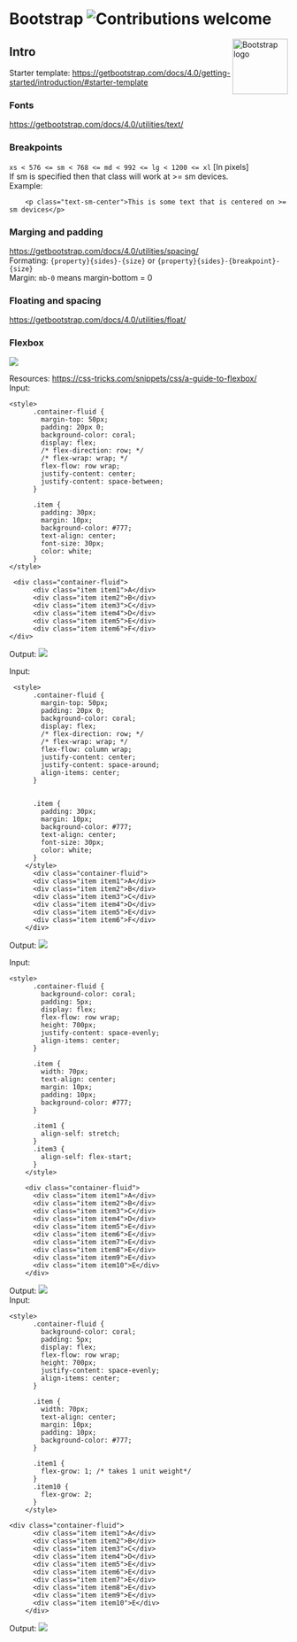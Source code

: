 # Bootstrap  ![Contributions welcome](https://img.shields.io/badge/contributions-welcome-orange.svg)



<img src="img/bootstrap-logo.jpeg" align="right" width="100px" alt="Bootstrap logo">

## Intro
Starter template: https://getbootstrap.com/docs/4.0/getting-started/introduction/#starter-template

### Fonts
https://getbootstrap.com/docs/4.0/utilities/text/

### Breakpoints

`xs < 576 <= sm < 768 <= md < 992 <= lg < 1200 <= xl` [In pixels] <br />
If sm is specified then that class will work at >= sm devices. <br />
Example: <br />
```
    <p class="text-sm-center">This is some text that is centered on >= sm devices</p>

```

### Marging and padding
https://getbootstrap.com/docs/4.0/utilities/spacing/ <br />
Formating:  `{property}{sides}-{size}` or `{property}{sides}-{breakpoint}-{size}` <br />
Margin: `mb-0` means margin-bottom = 0

### Floating and spacing
https://getbootstrap.com/docs/4.0/utilities/float/

### Flexbox
![](img/flexbox1.png)

Resources: https://css-tricks.com/snippets/css/a-guide-to-flexbox/ <br />
Input:
```
<style>
      .container-fluid {
        margin-top: 50px;
        padding: 20px 0;
        background-color: coral;
        display: flex;
        /* flex-direction: row; */
        /* flex-wrap: wrap; */
        flex-flow: row wrap;
        justify-content: center;
        justify-content: space-between;
      }

      .item {
        padding: 30px;
        margin: 10px;
        background-color: #777;
        text-align: center;
        font-size: 30px;
        color: white;
      }
</style>

 <div class="container-fluid">
      <div class="item item1">A</div>
      <div class="item item2">B</div>
      <div class="item item3">C</div>
      <div class="item item4">D</div>
      <div class="item item5">E</div>
      <div class="item item6">F</div>
</div>
```
Output:
![](img/flex-example.png) <br />

Input:
```
 <style>
      .container-fluid {
        margin-top: 50px;
        padding: 20px 0;
        background-color: coral;
        display: flex;
        /* flex-direction: row; */
        /* flex-wrap: wrap; */
        flex-flow: column wrap;
        justify-content: center;
        justify-content: space-around;
        align-items: center;
      }


      .item {
        padding: 30px;
        margin: 10px;
        background-color: #777;
        text-align: center;
        font-size: 30px;
        color: white;
      }
    </style>
      <div class="container-fluid">
      <div class="item item1">A</div>
      <div class="item item2">B</div>
      <div class="item item3">C</div>
      <div class="item item4">D</div>
      <div class="item item5">E</div>
      <div class="item item6">F</div>
    </div>
```
Output:
![](img/flex-example2.png) <br />

Input:
```
<style>
      .container-fluid {
        background-color: coral;
        padding: 5px;
        display: flex;
        flex-flow: row wrap;
        height: 700px;
        justify-content: space-evenly;
        align-items: center;
      }

      .item {
        width: 70px;
        text-align: center;
        margin: 10px;
        padding: 10px;
        background-color: #777;
      }

      .item1 {
        align-self: stretch;
      }
      .item3 {
        align-self: flex-start;
      }
    </style>

    <div class="container-fluid">
      <div class="item item1">A</div>
      <div class="item item2">B</div>
      <div class="item item3">C</div>
      <div class="item item4">D</div>
      <div class="item item5">E</div>
      <div class="item item6">E</div>
      <div class="item item7">E</div>
      <div class="item item8">E</div>
      <div class="item item9">E</div>
      <div class="item item10">E</div>
    </div>

```
Output:
![](img/flex-example3.png) <br />
Input:
```
<style>
      .container-fluid {
        background-color: coral;
        padding: 5px;
        display: flex;
        flex-flow: row wrap;
        height: 700px;
        justify-content: space-evenly;
        align-items: center;
      }

      .item {
        width: 70px;
        text-align: center;
        margin: 10px;
        padding: 10px;
        background-color: #777;
      }

      .item1 {
        flex-grow: 1; /* takes 1 unit weight*/
      }
      .item10 {
        flex-grow: 2;
      }
    </style>

<div class="container-fluid">
      <div class="item item1">A</div>
      <div class="item item2">B</div>
      <div class="item item3">C</div>
      <div class="item item4">D</div>
      <div class="item item5">E</div>
      <div class="item item6">E</div>
      <div class="item item7">E</div>
      <div class="item item8">E</div>
      <div class="item item9">E</div>
      <div class="item item10">E</div>
    </div>

```
Output:
![](img/flex-example4.png)